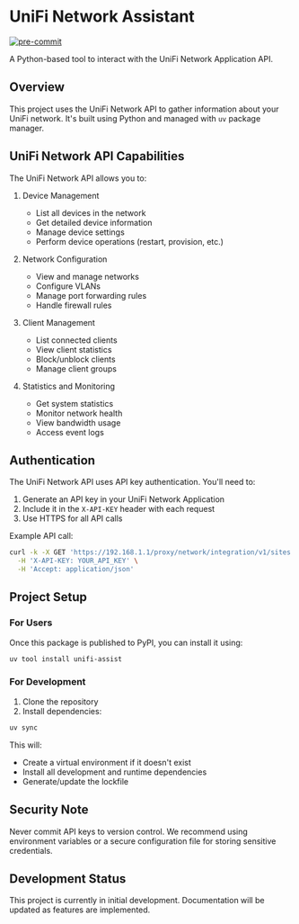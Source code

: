 # UniFi Network Assistant

[![pre-commit](https://img.shields.io/badge/pre--commit-enabled-brightgreen?logo=pre-commit)](https://github.com/pre-commit/pre-commit)

A Python-based tool to interact with the UniFi Network Application API.

## Overview

This project uses the UniFi Network API to gather information about your UniFi network. It's built using Python and managed with `uv` package manager.

## UniFi Network API Capabilities

The UniFi Network API allows you to:

1. Device Management
   - List all devices in the network
   - Get detailed device information
   - Manage device settings
   - Perform device operations (restart, provision, etc.)

2. Network Configuration
   - View and manage networks
   - Configure VLANs
   - Manage port forwarding rules
   - Handle firewall rules

3. Client Management
   - List connected clients
   - View client statistics
   - Block/unblock clients
   - Manage client groups

4. Statistics and Monitoring
   - Get system statistics
   - Monitor network health
   - View bandwidth usage
   - Access event logs

## Authentication

The UniFi Network API uses API key authentication. You'll need to:
1. Generate an API key in your UniFi Network Application
2. Include it in the `X-API-KEY` header with each request
3. Use HTTPS for all API calls

Example API call:
```bash
curl -k -X GET 'https://192.168.1.1/proxy/network/integration/v1/sites' \
  -H 'X-API-KEY: YOUR_API_KEY' \
  -H 'Accept: application/json'
```

## Project Setup

### For Users
Once this package is published to PyPI, you can install it using:
```bash
uv tool install unifi-assist
```

### For Development
1. Clone the repository
2. Install dependencies:
```bash
uv sync
```

This will:
- Create a virtual environment if it doesn't exist
- Install all development and runtime dependencies
- Generate/update the lockfile

## Security Note

Never commit API keys to version control. We recommend using environment variables or a secure configuration file for storing sensitive credentials.

## Development Status

This project is currently in initial development. Documentation will be updated as features are implemented.
